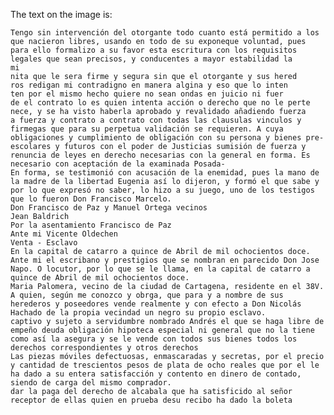The text on the image is:

```plaintext 1 2 3 4 5 6 7 8 9 10 11 12 13 14 15 16 17 18 19 20 21 22 23 24 25 26 27 28 29 30 31 32 33 34 35 36 37 38 39 40 41 42 43 44 45 46 47 48 49 50 51 52 53 54 55 56 57 58 59 60 61 62 63 64 65 66 67 68 69 70 71 72 73 74 75 76 77 78 79 80 81 82 83 84 85 86 87 88 89 90 91 92 93 94 95 96 97 98 99 100 101 102 103 104 105 106 107 108 109 110 111 112 113 114 115 116 117 118 119 120 121 122 123 124 125 126 127 128 129 130 131 132 133 134 135 136 137 138 139 140 141 142 143 144 145 146 147 148 149 150 151 152 153 154 155 156 157 158 159 160 161 162 163 164 165 166 167 168 169 170 171 172 173 174 175 176 177 178 179 180 181 182 183 184 185 186 187 188 189 190 191 192 193 194 195 196 197 198 199 200 201 202 203 204 205 206 207 208 209 210 211 212 213 214 215 216 217 218 219 220 221 222 223 224 22
Tengo sin intervención del otorgante todo cuanto está permitido a los que nacieron libres, usando en todo de su exponeque voluntad, pues para ello formalizo a su favor esta escritura con los requisitos legales que sean precisos, y conducentes a mayor estabilidad la
mi
nita que le sera firme y segura sin que el otorgante y sus hered
ros redigan mi contradigno en manera algina y eso que lo inten
ten por el mismo hecho quiere no sean ondas en juicio ni fuer
de el contrato lo es quien intenta acción o derecho que no le perte
nece, y se ha visto haberla aprobado y revalidado añadiendo fuerza
a fuerza y contrato a contrato con todas las clausulas vinculos y firmegas que para su perpetua validación se requieren. A cuya
obligaciones y cumplimiento de obligación con su persona y bienes pre- escolares y futuros con el poder de Justicias sumisión de fuerza y renuncia de leyes en derecho necesarias con la general en forma. Es necesario con aceptación de la examinada Posada-
En forma, se testimonió con acusación de la enemidad, pues la mano de la madre de la libertad Eugenia así lo dijeron, y formó el que sabe y por lo que expresó no saber, lo hizo a su juego, uno de los testigos que lo fueron Don Francisco Marcelo.
Don Francisco de Paz y Manuel Ortega vecinos
Jean Baldrich
Por la asentamiento Francisco de Paz
Ante mi Vicente Oldechen
Venta - Esclavo
En la capital de catarro a quince de Abril de mil ochocientos doce.
Ante mi el escribano y prestigios que se nombran en parecido Don Jose
Napo. O locutor, por lo que se le llama, en la capital de catarro a quince de Abril de mil ochocientos doce.
Maria Palomera, vecino de la ciudad de Cartagena, residente en el 38V. A quien, según me conozco y obrga, que para y a nombre de sus herederos y poseedores vende realmente y con efecto a Don Nicolás Hachado de la propia vecindad un negro su propio esclavo.
captivo y sujeto a servidumbre nombrado Andrés el que se haga libre de empeño deuda obligación hipoteca especial ni general que no la tiene como así la asegura y se le vende con todos sus bienes todos los derechos correspondientes y otros derechos
Las piezas móviles defectuosas, enmascaradas y secretas, por el precio y cantidad de trescientos pesos de plata de ocho reales que por el le ha dado a su entera satisfacción y contento en dinero de contado, siendo de carga del mismo comprador.
dar la paga del derecho de alcabala que ha satisficido al señor receptor de ellas quien en prueba desu recibo ha dado la boleta